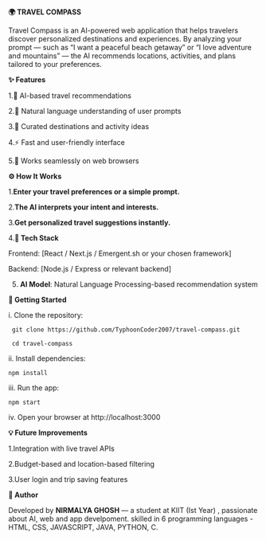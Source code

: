 **🌍 TRAVEL COMPASS**
                       
                     
                       
Travel Compass is an AI-powered web application that helps travelers discover personalized destinations and experiences.
By analyzing your prompt — such as “I want a peaceful beach getaway” or “I love adventure and mountains” — the AI recommends locations, activities, and plans tailored to your preferences.

**✨ Features**

1.🧭 AI-based travel recommendations

2.💬 Natural language understanding of user prompts

3.🌆 Curated destinations and activity ideas

4.⚡ Fast and user-friendly interface

5.📱 Works seamlessly on web browsers



**⚙️ How It Works**

1.**Enter your travel preferences or a simple prompt.**

2.**The AI interprets your intent and interests.**

3.**Get personalized travel suggestions instantly.**

4.**🧠 Tech Stack**

Frontend: [React / Next.js / Emergent.sh or your chosen framework]

Backend: [Node.js / Express or relevant backend]

5. **AI Model**: Natural Language Processing-based recommendation system

**🚀 Getting Started**

i. Clone the repository:

     git clone https://github.com/TyphoonCoder2007/travel-compass.git

     cd travel-compass


ii. Install dependencies:

    npm install


iii. Run the app:

    npm start


iv.  Open your browser at http://localhost:3000



**💡 Future Improvements**

1.Integration with live travel APIs

2.Budget-based and location-based filtering

3.User login and trip saving features



**🧳 Author**

Developed by **NIRMALYA GHOSH** — a student at KIIT (Ist Year) , passionate about AI, web and app develpoment. skilled in 6 programming languages - HTML, CSS, JAVASCRIPT, JAVA, PYTHON, C.
